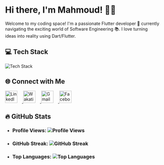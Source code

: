 <!-- Hey there! Welcome to my GitHub profile 👋 -->

 # Hi there, I'm Mahmoud! 👨‍💻 
<!-- <h1 align="center">
  <a href="https://git.io/typing-svg">
    <img src="https://readme-typing-svg.herokuapp.com/?lines=👋This+is+mahmood+hamdi...;Nice+to+meet+you!&center=true&size=30">
  </a>
</h1> -->
Welcome to my coding space! I'm a passionate Flutter developer 🚀 currently navigating the exciting world of Software Engineering 📚. I love turning ideas into reality using Dart/Flutter.

## 💻 Tech Stack

<p align="left">
  <img src="https://skillicons.dev/icons?i=dart,flutter,firebase,java,python,photoshop,xd,figma,vscode,androidstudio,git,github&theme=dark" alt="Tech Stack" />
</p>

## 🌐 Connect with Me

<p align="left">
  <a href="https://www.linkedin.com/in/mahmoud-hamdy-alashwah/" target="_blank">
    <img src="https://raw.githubusercontent.com/maurodesouza/profile-readme-generator/master/src/assets/icons/social/linkedin/default.svg" width="40" height="40" alt="LinkedIn" style="margin-right: 15px;" />
  </a>
  <a href="https://wakatime.com/@mahmoud_hamdy" target="_blank">
    <img src="https://wakatime.com/static/img/wakatime.svg" width="40" height="40" alt="Wakatime" style="margin-right: 15px;" />
  </a>
  <a href="mailto:hmdy7486@gmail.com" target="_blank">
    <img src="https://upload.wikimedia.org/wikipedia/commons/7/7e/Gmail_icon_%282020%29.svg" width="40" height="40" alt="Gmail" style="margin-right: 15px;" />
  </a>
  <a href="https://www.facebook.com/MahmoudHamdyElashwah/" target="_blank">
    <img src="https://raw.githubusercontent.com/maurodesouza/profile-readme-generator/master/src/assets/icons/social/facebook/default.svg" width="40" height="40" alt="Facebook" style="margin-right: 15px;" />
  </a>
</p>

## 🔥 GitHub Stats
-   ### Profile Views: ![Profile Views](https://komarev.com/ghpvc/?username=mahmoodhamdi&label=Profile%20views&color=0e75b6&style=flat)
-   ### GitHub Streak: ![GitHub Streak](https://github-readme-streak-stats.herokuapp.com/?user=mahmoodhamdi&theme=tokyonight&hide_border=true)
-   ### Top Languages: ![Top Languages](https://github-readme-stats.vercel.app/api/top-langs/?username=mahmoodhamdi)

<!-- ## 📊 Weekly Development Stats

<p align="left">
  <img src="https://wakatime.com/share/@mahmoud_hamdy/37fa5f30-174a-49e1-beca-55fc70dbb800.png" alt="Weekly Development Stats" />
</p> -->
